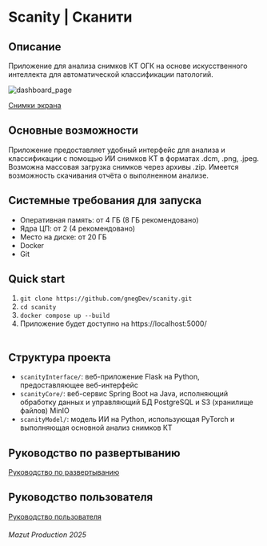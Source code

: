 # Scanity | Сканити

## Описание
Приложение для анализа снимков КТ ОГК на основе искусственного интеллекта для автоматической классификации патологий.

<img alt="dashboard_page" src="https://github.com/user-attachments/assets/9a31aca4-f3ca-4d6f-9149-d2ae960ecb01" />

[Снимки экрана](https://github.com/gnegDev/scanity/wiki/%D0%A1%D0%BD%D0%B8%D0%BC%D0%BA%D0%B8-%D1%8D%D0%BA%D1%80%D0%B0%D0%BD%D0%B0)


## Основные возможности
Приложение предоставляет удобный интерфейс для анализа и классификации с помощью ИИ снимков КТ в форматах .dcm, .png, .jpeg. Возможна массовая загрузка снимков через архивы .zip. Имеется возможность скачивания отчёта о выполненном анализе.

## Системные требования для запуска
* Оперативная память: от 4 ГБ (8 ГБ рекомендовано)
* Ядра ЦП: от 2 (4 рекомендовано)
* Место на диске: от 20 ГБ
* Docker
* Git

## Quick start
1. ```git clone https://github.com/gnegDev/scanity.git```
2. ```cd scanity```
3. ```docker compose up --build```
4. Приложение будет доступно на https://localhost:5000/
<br/><br/>

## Структура проекта
* ```scanityInterface/```: веб-приложение Flask на Python, предоставляющее веб-интерфейс
* ```scanityCore/```: веб-сервис Spring Boot на
Java, исполняющий обработку данных и управляющий БД PostgreSQL и S3 (хранилище файлов) MinIO
* ```scanityModel/```: модель ИИ на Python, использующая PyTorch и выполняющая основной анализ снимков КТ

## Руководство по развертыванию
[Руководство по развертыванию](https://github.com/gnegDev/scanity/wiki/%D0%A0%D1%83%D0%BA%D0%BE%D0%B2%D0%BE%D0%B4%D1%81%D1%82%D0%B2%D0%BE-%D0%BF%D0%BE-%D1%80%D0%B0%D0%B7%D0%B2%D0%B5%D1%80%D1%82%D1%8B%D0%B2%D0%B0%D0%BD%D0%B8%D1%8E)

## Руководство пользователя
[Руководство пользователя](https://github.com/gnegDev/scanity/wiki/%D0%A0%D1%83%D0%BA%D0%BE%D0%B2%D0%BE%D0%B4%D1%81%D1%82%D0%B2%D0%BE-%D0%BF%D0%BE%D0%BB%D1%8C%D0%B7%D0%BE%D0%B2%D0%B0%D1%82%D0%B5%D0%BB%D1%8F)

###### Mazut Production 2025
